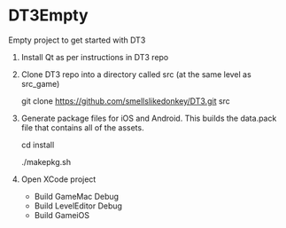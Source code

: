 DT3Empty
========

Empty project to get started with DT3

1. Install Qt as per instructions in DT3 repo

2. Clone DT3 repo into a directory called src (at the same level as src_game)
        
    git clone https://github.com/smellslikedonkey/DT3.git src
    
3. Generate package files for iOS and Android. This builds the data.pack file that contains all of the assets.
    
    cd install
    
    ./makepkg.sh
    
4. Open XCode project
    - Build GameMac Debug
    - Build LevelEditor Debug
    - Build GameiOS
